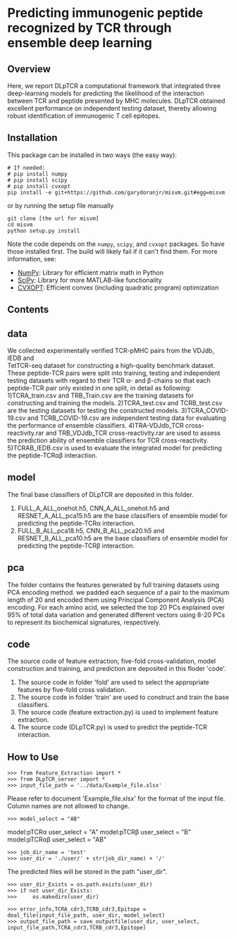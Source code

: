 Predicting immunogenic peptide recognized by TCR through ensemble deep learning
================================================



Overview
--------
Here, we report DLpTCR a computational framework that integrated three deep-learning models 
for predicting the likelihood of the interaction between TCR and peptide presented by 
MHC molecules. DLpTCR obtained excellent performance on independent testing dataset, 
thereby allowing robust identification of immunogenic T cell epitopes.

Installation
------------

This package can be installed in two ways (the easy way):

    # If needed:
    # pip install numpy
    # pip install scipy
    # pip install cvxopt
    pip install -e git+https://github.com/garydoranjr/misvm.git#egg=misvm

or by running the setup file manually

    git clone [the url for misvm]
    cd misvm
    python setup.py install

Note the code depends on the `numpy`, `scipy`, and `cvxopt` packages. So have those
installed first. The build will likely fail if it can't find them. For more information, see:

 + [NumPy](http://www.numpy.org/): Library for efficient matrix math in Python
 + [SciPy](http://www.scipy.org/): Library for more MATLAB-like functionality
 + [CVXOPT](http://cvxopt.org/): Efficient convex (including quadratic program) optimization

Contents
--------

data
--------
We collected experimentally verified TCR-pMHC pairs from the VDJdb, IEDB and  
TetTCR-seq dataset for constructing a high-quality benchmark dataset. These peptide-TCR pairs were 
split into training, testing and independent testing datasets with regard to their TCR α- and β-chains 
so that each peptide-TCR pair only existed in one split, in detail as following: 
1)TCRA_train.csv and TRB_Train.csv are the training datasets for constructing and training the models.
2)TCRA_test.csv and TCRB_test.csv are the testing datasets for testing the constructed models.
3)TCRA_COVID-19.csv and TCRB_COVID-19.csv are independent testing data for evaluating the performance of 
ensemble classifiers.
4)TRA-VDJdb_TCR cross-reactivity.rar and TRB_VDJdb_TCR cross-reactivity.rar are used to assess the 
prediction ability of ensemble classifiers for TCR cross-reactivity.
5)TCRAB_IEDB.csv is used to evaluate the integrated model for predicting the peptide-TCRαβ interaction.

model
--------
The final base classifiers of DLpTCR are deposited in this folder. 
1) FULL_A_ALL_onehot.h5, CNN_A_ALL_onehot.h5 and RESNET_A_ALL_pca15.h5 are the base classifiers of ensemble 
model for predicting the peptide-TCRα interaction.
2) FULL_B_ALL_pca18.h5, CNN_B_ALL_pca20.h5 and RESNET_B_ALL_pca10.h5 are the base classifiers of ensemble 
model for predicting the peptide-TCRβ interaction.

pca
--------
The folder contains the features generated by full training datasets using PCA encoding method.
we padded each sequence of a pair to the maximum length of 20 and encoded them using Principal 
Component Analysis (PCA) encoding. For each amino acid, we selected the top 20 PCs explained 
over 95% of total data variation and generated different vectors using 8-20 PCs to represent 
its biochemical signatures, respectively.


code
--------
The source code of feature extraction, five-fold cross-validation, model construction and training,
and prediction are deposited in this floder 'code'.
1) The source code in folder 'fold' are used to select the appropriate features by five-fold cross validation.
2) The source code in folder 'train' are used to construct and train the base classifiers.
3) The source code (feature extraction.py) is used to implement feature extraction.
4) The source code (DLpTCR.py) is used to predict the peptide-TCR interaction.


How to Use
----------




    >>> from Feature_Extraction import *
    >>> from DLpTCR_server import *
    >>> input_file_path = '../data/Example_file.xlsx'


Please refer to document 'Example_file.xlsx' for the format of the input file.
Column names are not allowed to change.



    >>> model_select = "AB"  


model:pTCRα    user_select = "A" 
model:pTCRβ    user_select = "B" 
model:pTCRαβ  user_select = "AB" 



    >>> job_dir_name = 'test'
    >>> user_dir = './user/' + str(job_dir_name) + '/'


The predicted files will be stored in the path "user_dir".

    >>> user_dir_Exists = os.path.exists(user_dir)
    >>> if not user_dir_Exists: 
    >>>     os.makedirs(user_dir)
    
    >>> error_info,TCRA_cdr3,TCRB_cdr3,Epitope = deal_file(input_file_path, user_dir, model_select)
    >>> output_file_path = save_outputfile(user_dir, user_select, input_file_path,TCRA_cdr3,TCRB_cdr3,Epitope)



